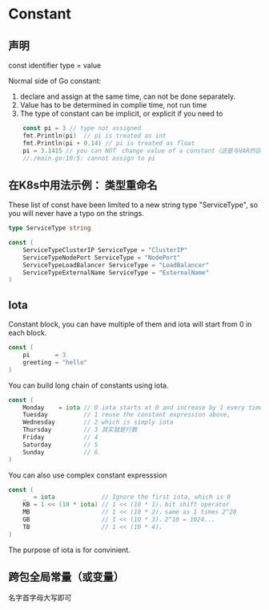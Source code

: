 # Constant


## 声明

const identifier type = value

Normal side of Go constant:
1. declare and assign at the same time, can not be done separately. 
2. Value has to be determined in complie time, not run time
3. The type of constant can be implicit, or explicit if you need to

```go
	const pi = 3 // type not assigned
	fmt.Println(pi)  // pi is treated as int
    fmt.Println(pi + 0.14) // pi is treated as float
	pi = 3.1415 // you can NOT　change value of a constant（这是与VAR的区别）
    //./main.go:10:5: cannot assign to pi
```

## 在K8s中用法示例： 类型重命名

These list of const have been limited to a new string type "ServiceType", so you will never have a typo on the strings. 

```go
type ServiceType string

const (
	ServiceTypeClusterIP ServiceType = "ClusterIP"
	ServiceTypeNodePort ServiceType = "NodePort"
	ServiceTypeLoadBalancer ServiceType = "LoadBalancer"
	ServiceTypeExternalName ServiceType = "ExternalName"
)
```
## Iota

Constant block, you can have multiple of them and iota will start from 0 in each block.
```go
const (
	pi       = 3
	greeting = "hello"
)
```
You can build long chain of constants using iota.
```go
const (
	Monday    = iota // 0 iota starts at 0 and increase by 1 every time it is used
	Tuesday          // 1 reuse the constant expression above, 
	Wednesday        // 2 which is simply iota
	Thursday         // 3 其实就是行数
	Friday           // 4
	Saturday         // 5
	Sunday           // 6
)
```
You can also use complex constant expresssion
```go
const (
	_  = iota             // Ignore the first iota, which is 0
	KB = 1 << (10 * iota) // 1 << (10 * 1)，bit shift operator
	MB                    // 1 << (10 * 2)，same as 1 times 2^20
	GB                    // 1 << (10 * 3)，2^10 = 1024...
	TB                    // 1 << (10 * 4)，
)
```
The purpose of iota is for convinient.

## 跨包全局常量（或变量）

名字首字母大写即可
